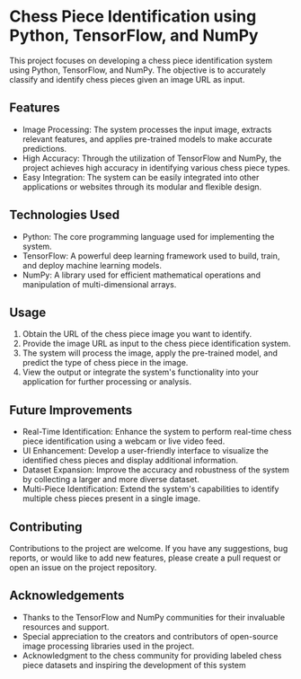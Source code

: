# Chess Piece Identification using Python, TensorFlow, and NumPy

This project focuses on developing a chess piece identification system using Python, TensorFlow, and NumPy. The objective is to accurately classify and identify chess pieces given an image URL as input.

## Features

- Image Processing: The system processes the input image, extracts relevant features, and applies pre-trained models to make accurate predictions.
- High Accuracy: Through the utilization of TensorFlow and NumPy, the project achieves high accuracy in identifying various chess piece types.
- Easy Integration: The system can be easily integrated into other applications or websites through its modular and flexible design.

## Technologies Used

- Python: The core programming language used for implementing the system.
- TensorFlow: A powerful deep learning framework used to build, train, and deploy machine learning models.
- NumPy: A library used for efficient mathematical operations and manipulation of multi-dimensional arrays.

## Usage

1. Obtain the URL of the chess piece image you want to identify.
2. Provide the image URL as input to the chess piece identification system.
3. The system will process the image, apply the pre-trained model, and predict the type of chess piece in the image.
4. View the output or integrate the system's functionality into your application for further processing or analysis.

## Future Improvements

- Real-Time Identification: Enhance the system to perform real-time chess piece identification using a webcam or live video feed.
- UI Enhancement: Develop a user-friendly interface to visualize the identified chess pieces and display additional information.
- Dataset Expansion: Improve the accuracy and robustness of the system by collecting a larger and more diverse dataset.
- Multi-Piece Identification: Extend the system's capabilities to identify multiple chess pieces present in a single image.

## Contributing

Contributions to the project are welcome. If you have any suggestions, bug reports, or would like to add new features, please create a pull request or open an issue on the project repository.

## Acknowledgements

- Thanks to the TensorFlow and NumPy communities for their invaluable resources and support.
- Special appreciation to the creators and contributors of open-source image processing libraries used in the project.
- Acknowledgment to the chess community for providing labeled chess piece datasets and inspiring the development of this system
